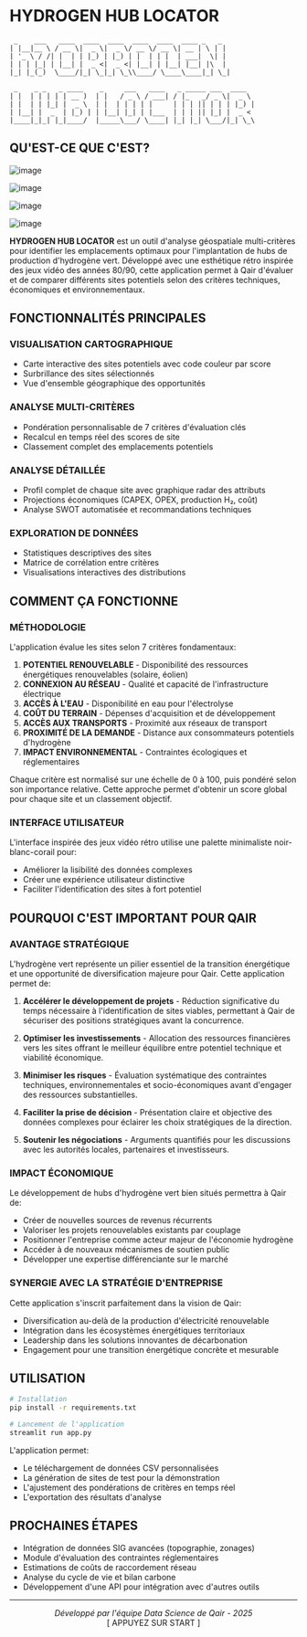 # HYDROGEN HUB LOCATOR

```
 _    ___   ____  ____  ____  ____  ____  ____ _   _ 
| |__|__ \ / __ \|  _ \|  _ \/ __ \/ __ \| __ | \ | |
| '_ \ / /| |  | | |_) | |_) | |  | | |  | ___|  \| |
| | | |_| | |__| |  _ <|  _ <| |__| | |__| |__| |\  |
|_| |_(_)  \____/|_| \_|_| \_\\____/ \____\____|_| \_|
                                                     
 _    _ _   _ ____    _     ___   ____   _ _____ ___  ____  
| |  | | | | | __ )  | |   / _ \ / ___| / |_   _/ _ \|  _ \ 
| |  | | |_| |  _ \  | |  | | | | |     | | | || | | | |_) |
| |__| |  _  | |_) | | |__| |_| | |___  | | | || |_| |  _ < 
|____|_|_| |_|____/  |_____\___/ \____| |_| |_| \___/|_| \_\
```

## QU'EST-CE QUE C'EST?

![image](https://github.com/user-attachments/assets/519ea5d8-a672-43a8-b5a4-4266def05eef)

![image](https://github.com/user-attachments/assets/53c51f37-dd7b-4166-b7c8-7c023df6508f)

![image](https://github.com/user-attachments/assets/96f40d1d-6c18-491b-aaa2-a187811d63ef)

![image](https://github.com/user-attachments/assets/a6198441-63a6-4c60-b569-8e95f84fbe9c)


**HYDROGEN HUB LOCATOR** est un outil d'analyse géospatiale multi-critères pour identifier les emplacements optimaux pour l'implantation de hubs de production d'hydrogène vert. Développé avec une esthétique rétro inspirée des jeux vidéo des années 80/90, cette application permet à Qair d'évaluer et de comparer différents sites potentiels selon des critères techniques, économiques et environnementaux.

## FONCTIONNALITÉS PRINCIPALES

### VISUALISATION CARTOGRAPHIQUE
- Carte interactive des sites potentiels avec code couleur par score
- Surbrillance des sites sélectionnés
- Vue d'ensemble géographique des opportunités

### ANALYSE MULTI-CRITÈRES
- Pondération personnalisable de 7 critères d'évaluation clés
- Recalcul en temps réel des scores de site
- Classement complet des emplacements potentiels

### ANALYSE DÉTAILLÉE
- Profil complet de chaque site avec graphique radar des attributs
- Projections économiques (CAPEX, OPEX, production H₂, coût)
- Analyse SWOT automatisée et recommandations techniques

### EXPLORATION DE DONNÉES
- Statistiques descriptives des sites
- Matrice de corrélation entre critères
- Visualisations interactives des distributions

## COMMENT ÇA FONCTIONNE

### MÉTHODOLOGIE

L'application évalue les sites selon 7 critères fondamentaux:

1. **POTENTIEL RENOUVELABLE** - Disponibilité des ressources énergétiques renouvelables (solaire, éolien)
2. **CONNEXION AU RÉSEAU** - Qualité et capacité de l'infrastructure électrique
3. **ACCÈS À L'EAU** - Disponibilité en eau pour l'électrolyse
4. **COÛT DU TERRAIN** - Dépenses d'acquisition et de développement
5. **ACCÈS AUX TRANSPORTS** - Proximité aux réseaux de transport
6. **PROXIMITÉ DE LA DEMANDE** - Distance aux consommateurs potentiels d'hydrogène
7. **IMPACT ENVIRONNEMENTAL** - Contraintes écologiques et réglementaires

Chaque critère est normalisé sur une échelle de 0 à 100, puis pondéré selon son importance relative. Cette approche permet d'obtenir un score global pour chaque site et un classement objectif.

### INTERFACE UTILISATEUR

L'interface inspirée des jeux vidéo rétro utilise une palette minimaliste noir-blanc-corail pour:
- Améliorer la lisibilité des données complexes
- Créer une expérience utilisateur distinctive
- Faciliter l'identification des sites à fort potentiel

## POURQUOI C'EST IMPORTANT POUR QAIR

### AVANTAGE STRATÉGIQUE

L'hydrogène vert représente un pilier essentiel de la transition énergétique et une opportunité de diversification majeure pour Qair. Cette application permet de:

1. **Accélérer le développement de projets** - Réduction significative du temps nécessaire à l'identification de sites viables, permettant à Qair de sécuriser des positions stratégiques avant la concurrence.

2. **Optimiser les investissements** - Allocation des ressources financières vers les sites offrant le meilleur équilibre entre potentiel technique et viabilité économique.

3. **Minimiser les risques** - Évaluation systématique des contraintes techniques, environnementales et socio-économiques avant d'engager des ressources substantielles.

4. **Faciliter la prise de décision** - Présentation claire et objective des données complexes pour éclairer les choix stratégiques de la direction.

5. **Soutenir les négociations** - Arguments quantifiés pour les discussions avec les autorités locales, partenaires et investisseurs.

### IMPACT ÉCONOMIQUE

Le développement de hubs d'hydrogène vert bien situés permettra à Qair de:

- Créer de nouvelles sources de revenus récurrents
- Valoriser les projets renouvelables existants par couplage
- Positionner l'entreprise comme acteur majeur de l'économie hydrogène
- Accéder à de nouveaux mécanismes de soutien public
- Développer une expertise différenciante sur le marché

### SYNERGIE AVEC LA STRATÉGIE D'ENTREPRISE

Cette application s'inscrit parfaitement dans la vision de Qair:
- Diversification au-delà de la production d'électricité renouvelable
- Intégration dans les écosystèmes énergétiques territoriaux
- Leadership dans les solutions innovantes de décarbonation
- Engagement pour une transition énergétique concrète et mesurable

## UTILISATION

```bash
# Installation
pip install -r requirements.txt

# Lancement de l'application
streamlit run app.py
```

L'application permet:
- Le téléchargement de données CSV personnalisées
- La génération de sites de test pour la démonstration
- L'ajustement des pondérations de critères en temps réel
- L'exportation des résultats d'analyse

## PROCHAINES ÉTAPES

- Intégration de données SIG avancées (topographie, zonages)
- Module d'évaluation des contraintes réglementaires
- Estimations de coûts de raccordement réseau
- Analyse du cycle de vie et bilan carbone
- Développement d'une API pour intégration avec d'autres outils

---

<p align="center">
  <em>Développé par l'équipe Data Science de Qair - 2025</em><br>
  [ APPUYEZ SUR START ]
</p>
